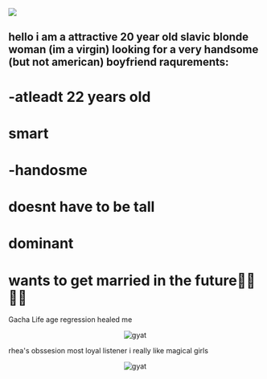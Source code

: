 ![](https://komarev.com/ghpvc/?username=cyjanowodur&color=FFB6C1)

## hello i am a attractive 20 year old slavic blonde woman (im a virgin) looking for a very handsome (but not american) boyfriend raqurements:
# -atleadt 22 years old
# smart
# -handosme
# doesnt have to be tall
# dominant
# wants to get married in the future🥰🥰🥰🥰
 Gacha Life age regression healed me

<p align="center">
  <img src="https://media.discordapp.net/attachments/942760894637703168/1399832889088016455/20250729_195930.jpg?ex=688b1838&is=6889c6b8&hm=09dba7a5a548bf14725c19a6a25695873bc5e31875c5e71acead83e96ca46c6b&=&format=webp&width=1348&height=800" alt="gyat" />
</p>
<p align="center">
 

rhea's obssesion most loyal listener
i really like magical girls 

<p align="center">
  <img src="https://i.pinimg.com/736x/92/b4/0a/92b40a11f36445bfda1826100a556799.jpg" alt="gyat" />
</p>
<p align="center">
